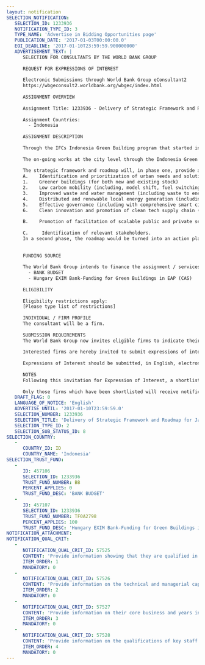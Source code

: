 ```yaml
---
layout: notification
SELECTION_NOTIFICATION: 
   SELECTION_ID: 1233936
   NOTIFICATION_TYPE_ID: 3
   TYPE_NAME: 'Advertise in Bidding Opportunities page'
   PUBLICATION_DATE: '2017-01-03T00:00:00.0'
   EOI_DEADLINE: '2017-01-10T23:59:59.900000000'
   ADVERTISEMENT_TEXT: |
      SELECTION FOR CONSULTANTS BY THE WORLD BANK GROUP
      
      REQUEST FOR EXPRESSIONS OF INTEREST
      
      Electronic Submissions through World Bank Group eConsultant2
      https://wbgeconsult2.worldbank.org/wbgec/index.html
      
      ASSIGNMENT OVERVIEW
      
      Assignment Title: 1233936 - Delivery of Strategic Framework and Roadmap for Jakarta Smart & Sustainability City Project
      
      Assignment Countries:
        - Indonesia
      
      ASSIGNMENT DESCRIPTION
      
      Through the IFCs Indonesia Green Building program that started in 2011, a green building code was successfully adopted to help cities manage their energy and water resources to better address the rapid urbanization and infrastructure challenges in Indonesia. However, many cities in Indonesia are yet to enjoy their full potential of resource efficiency due to inadequate urban management and policies. This is due to insufficient data collection and citizen engagement where local government policies are not yet appropriately addressing high priority urban issues and low carbon growth opportunities.
      
      The on-going works at the city level through the Indonesia Green Building Program will help promote green urban infrastructure beyond the green building space and improve urban services using a combination of disruptive technology innovations, policy level advisory services and targeted financial investments. Project engagement will be with city leaders and policy makers as well as businesses, investors and communities to identify infrastructure needs and develop low-carbon solutions. To facilitate this, the program envisions the development of a strategic framework and roadmap for Jakarta City to reduce its carbon footprint by 30% by 2030, as a first step towards building a framework applicable to other large Indonesian cities. 
      
      The strategic framework and roadmap will, in phase one, provide a city government the basic information it needs to decide on an action plan.  It will take into account the following elements:
      A.	Identification and prioritization of urban needs and solutions while taking into account experiences and lessons learned from other cities in the following areas; 
      1.	Greener buildings (for both new and existing stock)
      2.	Low carbon mobility (including, model shift, fuel switching and trip reduction)
      3.	Improved waste and water management (including waste to energy opportunities)
      4.	Distributed and renewable local energy generation (including, roof-top PVs, district cooling)
      5.	Effective governance (including with comprehensive smart city platform which can enable better data collection, solution development and efficient delivery using low-cost and scalable information and communication technology (ICT)
      6.	Clean innovation and promotion of clean tech supply chain (including circular economy)
      
      B.	Promotion of facilitation of scalable public and private sector innovative solutions through training, connecting entrepreneurs with peers, investors and experts, and business matchmaking;
      
      C.	 Identification of relevant stakeholders.
      In a second phase, the roadmap would be turned into an action plan through close support of municipal authorities.
      
      
      FUNDING SOURCE
      
      The World Bank Group intends to finance the assignment / services described below under the following:
        - BANK BUDGET
        - Hungary EXIM Bank-Funding for Green Buildings in EAP (CAS)
      
      ELIGIBILITY
      
      Eligibility restrictions apply:
      [Please type list of restrictions]
      
      INDIVIDUAL / FIRM PROFILE
      The consultant will be a firm. 
      
      SUBMISSION REQUIREMENTS
      The World Bank Group now invites eligible firms to indicate their interest in providing the services.  Interested firms must provide information indicating that they are qualified to perform the services (brochures, description of similar assignments, experience in similar conditions, availability of appropriate skills among staff, etc. for firms; CV and cover letter for individuals).  Please note that the total size of all attachments should be less than 5MB.  Consultants may associate to enhance their qualifications.
      
      Interested firms are hereby invited to submit expressions of interest.
      
      Expressions of Interest should be submitted, in English, electronically through World Bank Group eConsultant2 (https://wbgeconsult2.worldbank.org/wbgec/index.html)
      
      NOTES
      Following this invitation for Expression of Interest, a shortlist of qualified firms will be formally invited to submit proposals. Shortlisting and selection will be subject to the availability of funding.
      
      Only those firms which have been shortlisted will receive notification. No debrief will be provided to firms which have not been shortlisted.
   DRAFT_FLAG: 0
   LANGUAGE_OF_NOTICE: 'English'
   ADVERTISE_UNTIL: '2017-01-10T23:59:59.0'
   SELECTION_NUMBER: 1233936
   SELECTION_TITLE: 'Delivery of Strategic Framework and Roadmap for Jakarta Smart & Sustainability City Project'
   SELECTION_TYPE_ID: 2
   SELECTION_SUB_STATUS_ID: 8
SELECTION_COUNTRY: 
   - 
      COUNTRY_ID: ID
      COUNTRY_NAME: 'Indonesia'
SELECTION_TRUST_FUND: 
   - 
      ID: 457106
      SELECTION_ID: 1233936
      TRUST_FUND_NUMBER: BB
      PERCENT_APPLIES: 0
      TRUST_FUND_DESC: 'BANK BUDGET'
   - 
      ID: 457107
      SELECTION_ID: 1233936
      TRUST_FUND_NUMBER: TF0A2798
      PERCENT_APPLIES: 100
      TRUST_FUND_DESC: 'Hungary EXIM Bank-Funding for Green Buildings in EAP (CAS)'
NOTIFICATION_ATTACHMENT: 
NOTIFICATION_QUAL_CRIT: 
   - 
      NOTIFICATION_QUAL_CRIT_ID: 57525
      CONTENT: 'Provide information showing that they are qualified in the field of the assignment.'
      ITEM_ORDER: 1
      MANDATORY: 0
   - 
      NOTIFICATION_QUAL_CRIT_ID: 57526
      CONTENT: 'Provide information on the technical and managerial capabilities of the firm.'
      ITEM_ORDER: 2
      MANDATORY: 0
   - 
      NOTIFICATION_QUAL_CRIT_ID: 57527
      CONTENT: 'Provide information on their core business and years in business.'
      ITEM_ORDER: 3
      MANDATORY: 0
   - 
      NOTIFICATION_QUAL_CRIT_ID: 57528
      CONTENT: 'Provide information on the qualifications of key staff.'
      ITEM_ORDER: 4
      MANDATORY: 0
---
```

